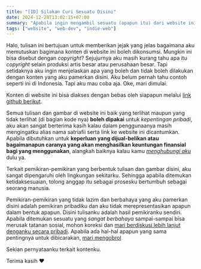 ```yaml
---
title: "[ID] Silakan Curi Sesuatu Disini"
date: 2024-12-28T13:02:15+07:00
summary: "Apabila ingin mengambil sesuatu (apapun itu) dari website ini, silakan. Catatan tambahan silakan baca lebih lengkap ya."
tags: ["website", "web-dev", "indie-web"]
---
```


Halo, tulisan ini bertujuan untuk memberikan jejak yang jelas bagaimana aku memutuskan bagimana konten di website ini boleh dikonsumsi. Mungkin ini bisa disebut dengan *copyright*? Sejujurnya aku masih kurang tahu apa itu *copyright* selain produksi artis besar atau perusahaan besar. Tapi setidaknya aku ingin menjelaskan apa yang boleh dan tidak boleh dilakukan dengan konten yang aku pamerkan disini. Aku belum pernah tahu contoh seperti ini di Indonesia. Tapi aku mau coba aja. Oke, mari dimulai.

Konten di website ini bisa diakses dengan bebas oleh siapapun melalui [link github berikut](https://github.com/).

Semua tulisan dan gambar di website ini baik yang terlihat maupun yang tidak terlihat (di bagian kode nya) **boleh dipakai** untuk *kepentingan pribadi*, aku akan sangat berterima kasih kalau dalam penggunaanya masih mengingatku alias nama satriafii serta link ke website ini dicantumkan. Apabila dibutuhkan untuk **keperluan yang dijual-belikan atau bagaimanapun caranya yang akan menghasilkan keuntungan finansial bagi yang menggunakan**, alangkah baiknya kalau kamu [*menghubungi aku*](mailto:heysatriafi@gmail.com) dulu ya.

Terkait pemikiran-pemikiran yang berbentuk tulisan dan gambar disini, aku sangat dipengaruhi oleh lingkungan sekitarku. Sehingga apabila ditemukan ketidaksesuaian, tolong anggap itu sebagai prosesku bertumbuh sebagai seorang manusia. 

Pemikiran-pemikiran yang tidak lazim dan berbahaya yang aku pamerkan disini adalah pemikiran pribadiku dan aku tidak merepresentasikan apapun dalam bentuk apapun. Disini tulisanku adalah hasil pemikiranku sendiri. Apabila ditemukan sesuatu yang *sangat berbahaya* sampai-sampai bisa merusak tatanan sosial, mohon koreksi dan [mari berdiskusi lebih lanjut denganku secara pribadi](mailto:heysatriafi@gmail.com). Apabila ada hal-hal apapun yang sama pentingnya untuk dibicarakan, [mari mengobrol](mailto:heysatriafi@gmail.com)

Sekian pernyataanku terkait kontenku.

Terima kasih ❤️